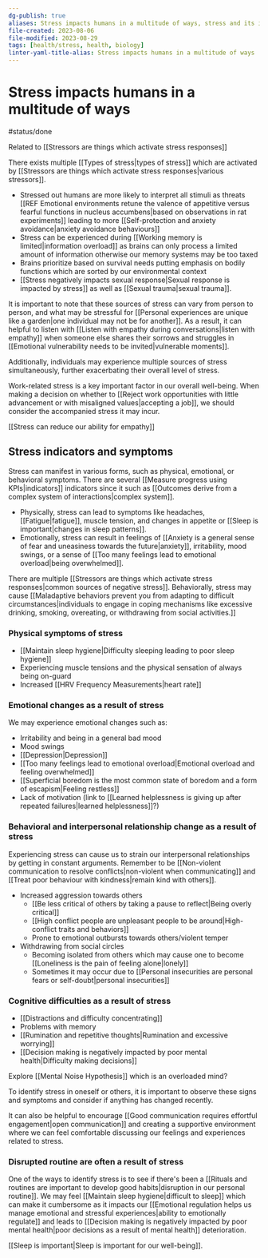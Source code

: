 ```yaml
---
dg-publish: true
aliases: Stress impacts humans in a multitude of ways, stress and its impact, impact of stress, impact of stress on the human body, impact of stress, highly stressed, High stress has various impacts on the human body., high levels of stress
file-created: 2023-08-06
file-modified: 2023-08-29
tags: [health/stress, health, biology]
linter-yaml-title-alias: Stress impacts humans in a multitude of ways
---
```


# Stress impacts humans in a multitude of ways

#status/done

Related to [[Stressors are things which activate stress responses]]

There exists multiple [[Types of stress|types of stress]] which are activated by [[Stressors are things which activate stress responses|various stressors]].

- Stressed out humans are more likely to interpret all stimuli as threats [[REF Emotional environments retune the valence of appetitive versus fearful functions in nucleus accumbens|based on observations in rat experiments]] leading to more [[Self-protection and anxiety avoidance|anxiety avoidance behaviours]]
- Stress can be experienced during [[Working memory is limited|information overload]] as brains can only process a limited amount of information otherwise our memory systems may be too taxed
- Brains prioritize based on survival needs putting emphasis on bodily functions which are sorted by our environmental context
- [[Stress negatively impacts sexual response|Sexual response is impacted by stress]] as well as [[Sexual trauma|sexual trauma]].

It is important to note that these sources of stress can vary from person to person, and what may be stressful for [[Personal experiences are unique like a garden|one individual may not be for another]]. As a result, it can helpful to listen with [[Listen with empathy during conversations|listen with empathy]] when someone else shares their sorrows and struggles in [[Emotional vulnerability needs to be invited|vulnerable moments]].

Additionally, individuals may experience multiple sources of stress simultaneously, further exacerbating their overall level of stress.

Work-related stress is a key important factor in our overall well-being. When making a decision on whether to [[Reject work opportunities with little advancement or with misaligned values|accepting a job]], we should consider the accompanied stress it may incur.

[[Stress can reduce our ability for empathy]]

## Stress indicators and symptoms

Stress can manifest in various forms, such as physical, emotional, or behavioral symptoms. There are several [[Measure progress using KPIs|indicators]] indicators since it such as [[Outcomes derive from a complex system of interactions|complex system]].

- Physically, stress can lead to symptoms like headaches, [[Fatigue|fatigue]], muscle tension, and changes in appetite or [[Sleep is important|changes in sleep patterns]].
- Emotionally, stress can result in feelings of [[Anxiety is a general sense of fear and uneasiness towards the future|anxiety]], irritability, mood swings, or a sense of [[Too many feelings lead to emotional overload|being overwhelmed]].

There are multiple [[Stressors are things which activate stress responses|common sources of negative stress]]. Behaviorally, stress may cause [[Maladaptive behaviors prevent you from adapting to difficult circumstances|individuals to engage in coping mechanisms like excessive drinking, smoking, overeating, or withdrawing from social activities.]]

### Physical symptoms of stress

- [[Maintain sleep hygiene|Difficulty sleeping leading to poor sleep hygiene]]
- Experiencing muscle tensions and the physical sensation of always being on-guard
- Increased [[HRV Frequency Measurements|heart rate]]

### Emotional changes as a result of stress

We may experience emotional changes such as:
- Irritability and being in a general bad mood
- Mood swings
- [[Depression|Depression]]
- [[Too many feelings lead to emotional overload|Emotional overload and feeling overwhelmed]]
- [[Superficial boredom is the most common state of boredom and a form of escapism|Feeling restless]]
- Lack of motivation (link to [[Learned helplessness is giving up after repeated failures|learned helplessness]]?)

### Behavioral and interpersonal relationship change as a result of stress

Experiencing stress can cause us to strain our interpersonal relationships by getting in constant arguments. Remember to be [[Non-violent communication to resolve conflicts|non-violent when communicating]] and [[Treat poor behaviour with kindness|remain kind with others]].

- Increased aggression towards others
	- [[Be less critical of others by taking a pause to reflect|Being overly critical]]
	- [[High conflict people are unpleasant people to be around|High-conflict traits and behaviors]]
	- Prone to emotional outbursts towards others/violent temper
- Withdrawing from social circles
	- Becoming isolated from others which may cause one to become [[Loneliness is the pain of feeling alone|lonely]]
	- Sometimes it may occur due to [[Personal insecurities are personal fears or self-doubt|personal insecurities]]

### Cognitive difficulties as a result of stress

- [[Distractions and difficulty concentrating]]
- Problems with memory
- [[Rumination and repetitive thoughts|Rumination and excessive worrying]]
- [[Decision making is negatively impacted by poor mental health|Difficulty making decisions]]

Explore [[Mental Noise Hypothesis]] which is an overloaded mind?

To identify stress in oneself or others, it is important to observe these signs and symptoms and consider if anything has changed recently.

It can also be helpful to encourage [[Good communication requires effortful engagement|open communication]] and creating a supportive environment where we can feel comfortable discussing our feelings and experiences related to stress.

### Disrupted  routine are often a result of stress

One of the ways to identify stress is to see if there's been a [[Rituals and routines are important to develop good habits|disruption in our personal routine]]. We may feel [[Maintain sleep hygiene|difficult to sleep]] which can make it cumbersome as it impacts our [[Emotional regulation helps us manage emotional and stressful experiences|ability to emotionally regulate]] and leads to [[Decision making is negatively impacted by poor mental health|poor decisions as a result of mental health]] deterioration.

[[Sleep is important|Sleep is important for our well-being]].


